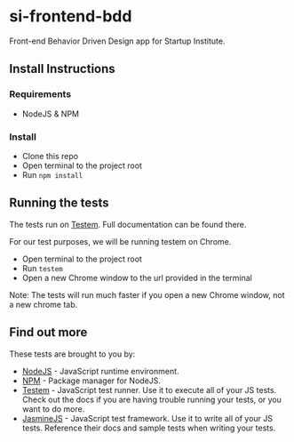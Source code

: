 si-frontend-bdd
===============

Front-end Behavior Driven Design app for Startup Institute.


## Install Instructions

### Requirements

* NodeJS & NPM

### Install

* Clone this repo
* Open terminal to the project root
* Run `npm install`


## Running the tests

The tests run on [Testem](https://github.com/airportyh/testem). Full documentation can be found there.

For our test purposes, we will be running testem on Chrome.

* Open terminal to the project root
* Run `testem`
* Open a new Chrome window to the url provided in the terminal

Note: The tests will run much faster if you open a new Chrome window, not a new chrome tab.


## Find out more

These tests are brought to you by:

* [NodeJS](http://nodejs.org/) - JavaScript runtime environment.
* [NPM](npmjs.org) - Package manager for NodeJS.
* [Testem](https://github.com/airportyh/testem) - JavaScript test runner. Use it to execute all of your JS tests. Check out the docs if you are having trouble running your tests, or you want to do more.
* [JasmineJS](http://jasmine.github.io/2.0/introduction.html) - JavaScript test framework. Use it to write all of your JS tests. Reference their docs and sample tests when writing your tests.
